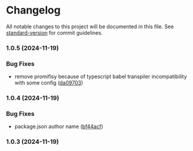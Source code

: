 # Changelog

All notable changes to this project will be documented in this file. See [standard-version](https://github.com/conventional-changelog/standard-version) for commit guidelines.

### 1.0.5 (2024-11-19)


### Bug Fixes

* remove promifisy because of typescript babel transpiler incompatibility with some config ([da09703](https://github.com/alesima/dns-cache-resolver/commit/da097034de8076b83707c13352eba2854bffe207))

### 1.0.4 (2024-11-19)


### Bug Fixes

* package.json author name ([bf44acf](https://github.com/alesima/dns-cache-resolver/commit/bf44acf1dd2e0d1562a8744ec151e99590f3c4ce))

### 1.0.3 (2024-11-19)
